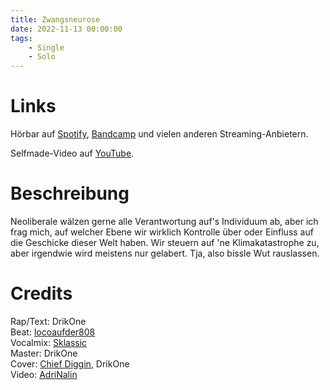 ```yaml
---
title: Zwangsneurose
date: 2022-11-13 00:00:00
tags:
    - Single
    - Solo
---
```


# Links
Hörbar auf [Spotify](https://open.spotify.com/track/6Kre0n1I4yVqz9Ihhn6TcU?si=0fc70a906c904177), [Bandcamp](https://drikone.bandcamp.com/track/zwangsneurose) und vielen anderen Streaming-Anbietern.

Selfmade-Video auf [YouTube](https://www.youtube.com/watch?v=bxnyfQjEbJA).

# Beschreibung

Neoliberale wälzen gerne alle Verantwortung auf's Individuum ab, aber ich frag mich, auf welcher Ebene wir wirklich Kontrolle über oder Einfluss auf die Geschicke dieser Welt haben. Wir steuern auf 'ne Klimakatastrophe zu, aber irgendwie wird meistens nur gelabert. Tja, also bissle Wut rauslassen.

# Credits

Rap/Text: DrikOne  
Beat: [locoaufder808](https://www.youtube.com/channel/UCVQrDzGJO7Z4K0BaPONwe8w/videos?app=desktop)  
Vocalmix: [Sklassic](https://www.instagram.com/sklassic_muzik/)  
Master: DrikOne  
Cover: [Chief Diggin](https://www.instagram.com/chiefdiggin/), DrikOne  
Video: [AdriNalin](https://www.instagram.com/adrinalin_endlos/) 

